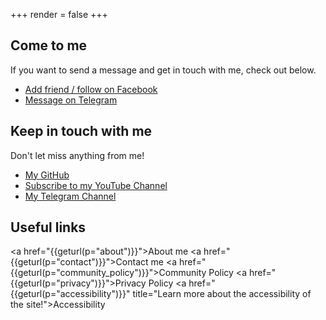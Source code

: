 +++
render = false
+++
<div class="beforefooter" id="footersection">
<div id="cometome">

## Come to me
If you want to send a message and get in touch with me, check out below.
* <a href="https://facebook.com/harry.mk.64">Add friend / follow on Facebook</a>
* <a href="https://t.me/harrymkt">Message on Telegram</a>

</div>

## Keep in touch with me
Don't let miss anything from me!
* <a href="https://github.com/harrymkt">My GitHub</a>
* <a href="https://youtube.com/@harry_mk">Subscribe to my YouTube Channel</a>
* <a href="https://t.me/harrymktg">My Telegram Channel</a>

## Useful links
<a href="{{geturl(p="about")}}">About me</a>
<a href="{{geturl(p="contact")}}">Contact me</a>
<a href="{{geturl(p="community_policy")}}">Community Policy</a>
<a href="{{geturl(p="privacy")}}">Privacy Policy</a>
<a href="{{geturl(p="accessibility")}}" title="Learn more about the accessibility of the site!">Accessibility</a>
</div>